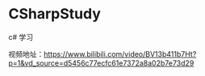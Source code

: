 # CSharpStudy
c# 学习

视频地址：https://www.bilibili.com/video/BV13b411b7Ht?p=1&vd_source=d5456c77ecfc61e7372a8a02b7e73d29
